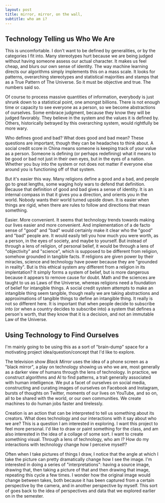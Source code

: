 ```yaml
---
layout: post
title: mirror, mirror, on the wall,
subtitle: who am i? 
---
```

## Technology Telling us Who We Are
This is uncomfortable. I don't want to be defined by generalities, or by the categories I fit into. Many stereotypes hurt because we are being judged without having someone assess our actual character. It makes us feel cheap, and blurs our own sense of identity. The way machine learning directs our algorithms simply implements this on a mass scale. It looks for patterns, overarching stereotypes and statistical majorities and stamps that as a True Pattern of The Universe. So it must be objective and true. The numbers said so. 

Of course to process massive quantities of information, everybody is just shrunk down to a statistical point, one amongst billions. There is not enough time or capacity to see everyone as a person, so we become abstractions of ourselves. Some embrace judgment, because they know they will be judged favorably. They believe in the system and the values it is defined by. Others, historically betrayed by this overarching system, would rightfully be more wary.

Who defines good and bad? What does good and bad mean? These questions are important, though they can be headaches to think about. A social credit score in China means someone is keeping track of your value as a person. Someone is defining (or perhaps redefining) what it means to be good or bad not just in their own eyes, but in the eyes of a nation. Whether you buy into the system or not does not matter if everyone else around you is functioning off of that system. 

But it's easier this way. Many religions define a good and a bad, and people go to great lengths, some waging holy wars to defend that definition. Because that definition of good and bad gives a sense of identity. It is an internal compass in that it gives you a direction, and orients you in the world. Nobody wants their world turned upside down. It is easier when things are rigid, when there are rules to follow and directions that mean something. 

Easier. More convenient. It seems that technology trends towards making our lives easier and more convenient. And implementation of a de facto sense of "good" and "bad" would certainly make it clear who the "good" and "bad" people are. It would easily tell you how much you were worth, as a person, in the eyes of society, and maybe to yourself. But instead of through a lens of religion, of personal belief, it would be through a lens of "objectivity" and "science", which is supposed to be different from religion, somehow grounded in tangible facts. If religions are given power by their miracles, science and technology have power because they are "grounded in reality". But is this ethical system any different from a religion in its implentation? It simply forms a system of belief, but is more dangerous because it appears to remove cause for doubt. Math and the sciences are taught to us as Laws of the Universe, whereas religions need a foundation of belief for intangible things. A social credit system attempts to make an intangible thing seem tangible, though really we are taking abstractions and approximations of tangible things to define an intangible thing. It really is not so different here. It is important that when people decide to subscribe into (or when a country decides to subscribe into) a system that defines a person's worth, that they know that it is a decision, and not an immutable Law of the Universe.

## Using Technology to Find Ourselves
I'm mainly going to be using this as a sort of "brain-dump" space for a motivating project idea/question/concept that I'd like to explore.

The television show _Black Mirror_ uses the idea of a phone screen as a "black mirror", a play on technology showing us who we are, most generally as a darker view of humans through the lens of technology. In practice, we construct algorithms and AI to find patterns, a trait generally associated with human intelligence. We put a facet of ourselves on social media, constructing and curating images of ourselves on Facebook and Instagram, bursts of thoughts on Twitter, moments of our lives on YouTube, and so on, all to be shared with the world, or our own communities. We create machines to do human jobs faster and tirelessly. 

Creation is an action that can be interpreted to tell us something about its creators. What does technology and our interactions with it say about who we are? This is a question I am interested in exploring. I want this project to feel more personal. I'd like to draw or paint something for the class, and am also interested in the idea of a collage of some sort. I want to create something visual. Through a lens of technology, who am I? How do my interactions with technology change how I perceive myself? 

Often when I take pictures of things I draw, I notice that the angle at which I take the picture can pretty dramatically change how I see the image. I'm interested in doing a series of "interpretations": having a source image, drawing that, then taking a picture of that and then drawing that image, repeating this cycle a few times. I wonder how the original image would change between takes, both because it has been captured from a certain perspective by the camera, and in another perspective by myself. This sort of goes back to the idea of perspectives and data that we explored earlier on in the semester. 

